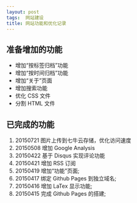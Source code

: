 ```yaml
---
layout: post
tags:  网站建设
title: 网站功能和优化记录
---
```


## 准备增加的功能
+ 增加“按标签归档”功能
+ 增加“按时间归档”功能
+ 增加“关于”页面
+ 增加搜索功能
+ 优化 CSS 文件
+ 分割 HTML 文件

## 已完成的功能

1. 20150721 图片上传到七牛云存储，优化访问速度
1. 20150508 增加 Google Analysis
1. 20150422 基于 Disqus 实现评论功能
1. 20150421 增加 RSS 订阅
1. 20150419 增加“功能”页面;
1. 20150417 绑定 Github Pages 到独立域名;
1. 20150416 增加 LaTex 显示功能;
1. 20150415 完成 Github Pages 的搭建;
